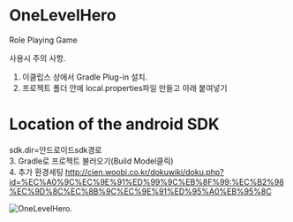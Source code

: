 OneLevelHero
============

Role Playing Game

사용시 주의 사항.  
1. 이클립스 상에서 Gradle Plug-in 설치.  
2. 프로젝트 폴더 안에 local.properties파일 만들고 아래 붙여넣기  
# Location of the android SDK  
sdk.dir=안드로이드sdk경로  
3. Gradle로 프로젝트 불러오기(Build Model클릭)  
4. 추가 환경세팅 http://cien.woobi.co.kr/dokuwiki/doku.php?id=%EC%A0%9C%EC%9E%91%ED%99%9C%EB%8F%99:%EC%B2%98%EC%9D%8C%EC%8B%9C%EC%9E%91%ED%95%A0%EB%95%8C



![OneLevelHero](http://docs.google.com/file/d/0B3fwr0XqDQ7JLTJfcnUzSGZGeEE).


